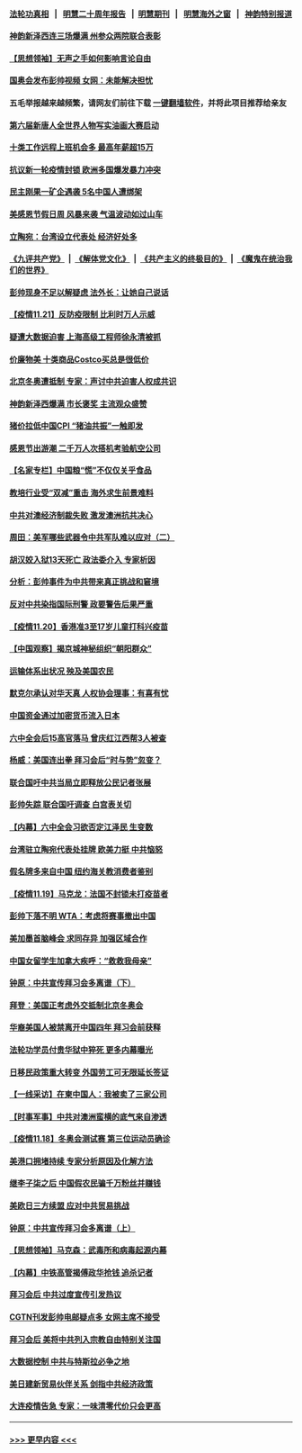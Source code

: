 #### [法轮功真相](https://github.com/gfw-breaker/truth/blob/master/README.md?t=0) &nbsp;&nbsp;|&nbsp;&nbsp; [明慧二十周年报告](https://github.com/gfw-breaker/mh-reports/blob/master/README.md?t=0) &nbsp;&nbsp;|&nbsp;&nbsp;[明慧期刊](https://github.com/gfw-breaker/mh-qikan) &nbsp;&nbsp;|&nbsp;&nbsp; [明慧海外之窗](https://github.com/gfw-breaker/mh-news/blob/master/README.md?t=0) &nbsp;&nbsp;|&nbsp;&nbsp; [神韵特别报道](https://github.com/gfw-breaker/mh-news/blob/master/shenyun.md?t=0)
#### [神韵新泽西连三场爆满 州参众两院联合表彰](../pages/nf4514/n13390510.md?t=11221850) 
#### [【思想领袖】无声之手如何影响言论自由](../pages/nf4514/n13362266.md?t=11221850) 
#### [国奥会发布彭帅视频 女网：未能解决担忧](../pages/nf4514/n13389812.md?t=11221850) 
#### 五毛举报越来越频繁，请网友们前往下载 [一键翻墙软件](https://github.com/gfw-breaker/ssr-accounts)，并将此项目推荐给亲友
#### [第六届新唐人全世界人物写实油画大赛启动](../pages/nf4514/n13389884.md?t=11221850) 
#### [十类工作远程上班机会多 最高年薪超15万](../pages/nf4514/n13388185.md?t=11221850) 
#### [抗议新一轮疫情封锁 欧洲多国爆发暴力冲突](../pages/nf4514/n13389573.md?t=11221850) 
#### [民主刚果一矿企遇袭 5名中国人遭绑架](../pages/nf4514/n13389794.md?t=11221850) 
#### [美感恩节假日周 风暴来袭 气温波动如过山车](../pages/nf4514/n13389569.md?t=11221850) 
#### [立陶宛：台湾设立代表处 经济好处多](../pages/nf4514/n13389297.md?t=11221850) 
#### [《九评共产党》](https://github.com/begood0513/9ping.md/blob/master/README.md) &nbsp;|&nbsp; [《解体党文化》](../../../../jtdwh.md/blob/master/README.md)  &nbsp;|&nbsp; [《共产主义的终极目的》](../../../../gczydzjmd.md/blob/master/README.md) &nbsp;|&nbsp; [《魔鬼在统治我们的世界》](../../../../mgztzwmdsj.md/blob/master/README.md) 
#### [彭帅现身不足以解疑虑 法外长：让她自己说话](../pages/nf4514/n13389524.md?t=11221850) 
#### [【疫情11.21】反防疫限制 比利时万人示威](../pages/nf4514/n13389434.md?t=11221850) 
#### [疑遭大数据迫害 上海高级工程师徐永清被抓](../pages/nf4514/n13389350.md?t=11221850) 
#### [价廉物美 十类商品Costco买总是很低价](../pages/nf4514/n13387347.md?t=11221850) 
#### [北京冬奥遭抵制 专家：声讨中共迫害人权成共识](../pages/nf4514/n13388614.md?t=11221850) 
#### [神韵新泽西爆满 市长褒奖 主流观众盛赞](../pages/nf4514/n13388823.md?t=11221850) 
#### [猪价拉低中国CPI “猪油共振”一触即发](../pages/nf4514/n13388686.md?t=11221850) 
#### [感恩节出游潮 二千万人次搭机考验航空公司](../pages/nf4514/n13388433.md?t=11221850) 
#### [【名家专栏】中国粮“慌”不仅仅关乎食品](../pages/nf4514/n13388045.md?t=11221850) 
#### [教培行业受“双减”重击 海外求生前景难料](../pages/nf4514/n13388281.md?t=11221850) 
#### [中共对澳经济制裁失败 激发澳洲抗共决心](../pages/nf4514/n13388306.md?t=11221850) 
#### [周田：美军哪些武器令中共军队难以应对（二）](../pages/nf4514/n13388240.md?t=11221850) 
#### [胡汉姣入狱13天死亡 政法委介入 专家析因](../pages/nf4514/n13388004.md?t=11221850) 
#### [分析：彭帅事件为中共带来真正挑战和窘境](../pages/nf4514/n13387150.md?t=11221850) 
#### [反对中共染指国际刑警 政要警告后果严重](../pages/nf4514/n13386918.md?t=11221850) 
#### [【疫情11.20】香港准3至17岁儿童打科兴疫苗](../pages/nf4514/n13387869.md?t=11221850) 
#### [【中国观察】揭京城神秘组织“朝阳群众”](../pages/nf4514/n13387404.md?t=11221850) 
#### [运输体系出状况 殃及美国农民](../pages/nf4514/n13387494.md?t=11221850) 
#### [默克尔承认对华天真 人权协会理事：有喜有忧](../pages/nf4514/n13387196.md?t=11221850) 
#### [中国资金通过加密货币流入日本](../pages/nf4514/n13387426.md?t=11221850) 
#### [六中全会后15高官落马 曾庆红江西帮3人被查](../pages/nf4514/n13387405.md?t=11221850) 
#### [杨威：美国连出拳 拜习会后“时与势”忽变？](../pages/nf4514/n13387025.md?t=11221850) 
#### [联合国吁中共当局立即释放公民记者张展](../pages/nf4514/n13387238.md?t=11221850) 
#### [彭帅失踪 联合国吁调查 白宫表关切](../pages/nf4514/n13387151.md?t=11221850) 
#### [【内幕】六中全会习欲否定江泽民 生变数](../pages/nf4514/n13386812.md?t=11221850) 
#### [台湾驻立陶宛代表处挂牌 欧美力挺 中共恼怒](../pages/nf4514/n13386793.md?t=11221850) 
#### [假名牌多来自中国 纽约海关教消费者鉴别](../pages/nf4514/n13385582.md?t=11221850) 
#### [【疫情11.19】马克龙：法国不封锁未打疫苗者](../pages/nf4514/n13386116.md?t=11221850) 
#### [彭帅下落不明 WTA：考虑将赛事撤出中国](../pages/nf4514/n13385410.md?t=11221850) 
#### [美加墨首脑峰会 求同存异 加强区域合作](../pages/nf4514/n13385111.md?t=11221850) 
#### [中国女留学生加拿大疾呼：“救救我母亲”](../pages/nf4514/n13385264.md?t=11221850) 
#### [钟原：中共宣传拜习会多离谱（下）](../pages/nf4514/n13384669.md?t=11221850) 
#### [拜登：美国正考虑外交抵制北京冬奥会](../pages/nf4514/n13384750.md?t=11221850) 
#### [华裔美国人被禁离开中国四年 拜习会前获释](../pages/nf4514/n13384562.md?t=11221850) 
#### [法轮功学员付贵华狱中猝死 更多内幕曝光](../pages/nf4514/n13381637.md?t=11221850) 
#### [日移民政策重大转变 外国劳工可无限延长签证](../pages/nf4514/n13384251.md?t=11221850) 
#### [【一线采访】在柬中国人：我被卖了三家公司](../pages/nf4514/n13383969.md?t=11221850) 
#### [【时事军事】中共对澳洲蛮横的底气来自渗透](../pages/nf4514/n13382066.md?t=11221850) 
#### [【疫情11.18】冬奥会测试赛 第三位运动员确诊](../pages/nf4514/n13383516.md?t=11221850) 
#### [美港口拥堵持续 专家分析原因及化解方法](../pages/nf4514/n13378306.md?t=11221850) 
#### [继李子柒之后 中国假农民骗千万粉丝并赚钱](../pages/nf4514/n13383293.md?t=11221850) 
#### [美欧日三方续盟 应对中共贸易挑战](../pages/nf4514/n13383049.md?t=11221850) 
#### [钟原：中共宣传拜习会多离谱（上）](../pages/nf4514/n13382610.md?t=11221850) 
#### [【思想领袖】马克森：武毒所和病毒起源内幕](../pages/nf4514/n13356288.md?t=11221850) 
#### [【内幕】中铁高管揭傅政华抢钱 追杀记者](../pages/nf4514/n13382356.md?t=11221850) 
#### [拜习会后 中共过度宣传引发热议](../pages/nf4514/n13382363.md?t=11221850) 
#### [CGTN刊发彭帅电邮疑点多 女网主席不接受](../pages/nf4514/n13382294.md?t=11221850) 
#### [拜习会后 美将中共列入宗教自由特别关注国](../pages/nf4514/n13382314.md?t=11221850) 
#### [大数据控制 中共与特斯拉必争之地](../pages/nf4514/n13382284.md?t=11221850) 
#### [美日建新贸易伙伴关系 剑指中共经济政策](../pages/nf4514/n13381933.md?t=11221850) 
#### [大连疫情告急 专家：一味清零代价只会更高](../pages/nf4514/n13382038.md?t=11221850) 

----
#### [ >>> 更早内容 <<< ](../indexes/nf4514-earlier.md)
